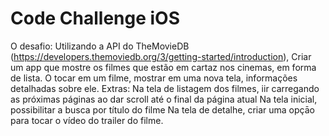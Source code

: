 # Code Challenge iOS

O desafio:
Utilizando a API do TheMovieDB (https://developers.themoviedb.org/3/getting-started/introduction), Criar um app que mostre os filmes que estão em cartaz nos cinemas, em forma de lista. O tocar em um filme, mostrar em uma nova tela, informações detalhadas sobre ele.
Extras:
Na tela de listagem dos filmes, iir carregando as próximas páginas ao dar scroll até o final da página atual
Na tela inicial, possibilitar a busca por título do filme
Na tela de detalhe, criar uma opçāo para tocar o vídeo do trailer do filme.